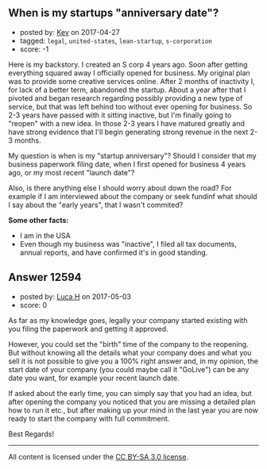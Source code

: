## When is my startups "anniversary date"?

- posted by: [Kev](https://stackexchange.com/users/10784129/kev) on 2017-04-27
- tagged: `legal`, `united-states`, `lean-startup`, `s-corporation`
- score: -1

Here is my backstory. I created an S corp 4 years ago. Soon after getting everything squared away I officially opened for business. My original plan was to provide some creative services online. After 2 months of inactivity I, for lack of a better term, abandoned the startup. About a year after that I pivoted and began research regarding possibly providing a new type of service, but that was left behind too without ever opening for business. So 2-3 years have passed with it sitting inactive, but I'm finally going to "reopen" with a new idea. In those 2-3 years I have matured greatly and have strong evidence that I'll begin generating strong revenue in the next 2-3 months.

My question is when is my "startup anniversary"? Should I consider that my business paperwork filing date, when I first opened for business 4 years ago, or my most recent "launch date"?

Also, is there anything else I should worry about down the road? For example if I am interviewed about the company or seek fundinf what should I say about the "early years", that I wasn't commited?

**Some other facts:**

 - I am in the USA
 - Even though my business was "inactive", I filed all tax documents, annual reports, and have confirmed it's in good standing.


## Answer 12594

- posted by: [Luca H](https://stackexchange.com/users/10818226/luca-h) on 2017-05-03
- score: 0

As far as my knowledge goes, legally your company started existing with you filing the paperwork and getting it approved.

However, you could set the "birth" time of the company to the reopening. But without knowing all the details what your company does and what you sell it is not possible to give you a 100% right answer and, in my opinion, the start date of your company (you could maybe call it "GoLive") can be any date you want, for example your recent launch date.

If asked about the early time, you can simply say that you had an idea, but after opening the company you noticed that you are missing a detailed plan how to run it etc., but after making up your mind in the last year you are now ready to start the company with full commitment.

Best Regards!



---

All content is licensed under the [CC BY-SA 3.0 license](https://creativecommons.org/licenses/by-sa/3.0/).
